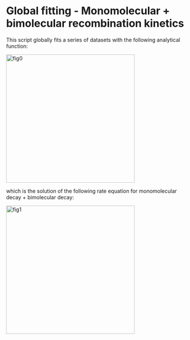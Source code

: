 # Global fitting - Monomolecular + bimolecular recombination kinetics

This script globally fits a series of datasets with the following analytical function: 

<img width="347" alt="fig0" src="https://user-images.githubusercontent.com/28668295/41208140-c6590b00-6d73-11e8-8b33-15ffb8932581.PNG">

which is the solution of the following rate equation for monomolecular decay + bimolecular decay:

<img width="347" alt="fig1" src="https://user-images.githubusercontent.com/28668295/41208140-c6590b00-6d73-11e8-8b33-15ffb8932581.PNG">
